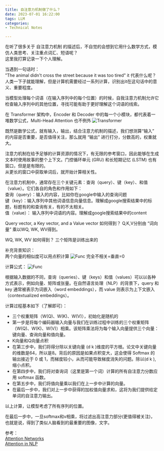 ```yaml
---
title: 自注意力机制做了什么？
date: 2023-07-01 16:22:00
tags: LLM
categories:
- Technical Notes

---
```

在听了很多关于 自注意力机制 的描述后，不自觉的会想到它用什么数学方式，模仿人类思考、关注重点词汇、短语呢？  
这里我打算记录一下个人理解。

当遇到一句话时：  
”The animal didn't cross the street because it was too tired"
it 代表什么呢？人类一下子就能理解，但是计算机需要经过一系列计算，识别出it在这句话中的意义、重要程度。  

当模型处理每个词语（在输入序列中的每个位置）的时候，自我注意力机制允许它检查输入序列中的其他位置，寻找可能有助于更好理解这个词语的线索。


在 Transformer 架构中，Encoder 和 Decoder 中的每一个小模块，都代表着一堆数学公式，Multi-Head Attention 也不例外
![Transformer ](https://bjdzliu.oss-cn-beijing.aliyuncs.com/hexo_images/ailab/attention.png)

既然是数学公式，就有输入，输出，结合注意力机制的描述，我们想测算“输入” 的内容是否重要，是否值得关注，那么就用 “输出” 进行打分，分数高的，权重就大。  

注意力机制在给予足够的计算资源的情况下，有无限的参考窗口，因此能够在生成文本时使用故事的整个上下文。门控循环单元 (GRU) 和长短期记忆 (LSTM) 也有窗口，但是是有限的。  
从更长的窗口中获取单词后，就开始计算相关性。


在注意力机制中，通常存在三个关键元素：查询（query）、键（key）、和值（value）。它们各自的角色和作用如下：    
查询（query）：输入的内容，比如你在google中输入的查询问题    
键（key）：输入序列中其他词语信息向量信息。理解成google搜索结果中的标题，标题有的和查询有关，有的不太相关。  
值（value）：  输入序列中词语的内容。理解成google搜索结果中的content  

Query vector, a Key vector, and a Value vector 如何得到？
Q,K,V分别由 “词向量” 乘以WQ, WK, WV得到。  

WQ, WK, WV 如何得到？
三个矩阵是训练出来的


补充背景知识：  
两个向量的相似度可以用点积计算
![Func ](https://bjdzliu.oss-cn-beijing.aliyuncs.com/hexo_images/ailab/attention_simi.jpg)
完全不相关=垂直=0


计算公式：
![Func ](https://bjdzliu.oss-cn-beijing.aliyuncs.com/hexo_images/ailab/func_attention.jpg)

根据输入数据的不同，查询（queries）、键（keys）和值（values）可以以各种方式表示，例如向量、矩阵或张量。在自然语言处理（NLP）的背景下，query 和 key 通常被表示为词嵌入（word embeddings），而 value 则表示为上下文嵌入（contextualized embeddings）。

计算过程基本如下（了解即可）：  
- 三个权重矩阵（W(Q)、W(K)、W(V)），初始化是随机的
- 第一步是将每个编码器输入向量与我们在训练过程中训练的三个权重矩阵（W(Q)、W(K)、W(V)）相乘。该矩阵乘法将为每个输入向量提供三个向量：键向量、查询向量和值向量。
- K向量和Q向量点积
- 在第三步中，我们将得分除以关键向量 (d k )维度的平方根。论文中关键向量的维数是64，所以是8。背后的原因是如果点积变大，这会使得 Softmax 的输出接近于 0 或 1，而梯度较小，从而可能导致梯度消失的问题。除以(d k ),缩小点积。
- 在第四步中，我们将对查询词（这里是第一个词）计算的所有自注意力分数应用 softmax 函数。
- 在第五步中，我们将值向量乘以我们在上一步中计算的向量。
- 在最后一步中，我们对上一步中获得的加权值向量求和，这将为我们提供给定单词的自注意力输出。

以上计算，让模型考虑了所有序列的位置。  

在最后一步中，一旦softmax和v相乘，将过滤出高注意力部分(更值得被关注)，也就是说，得到了类似人脑看到的最重要的图像，文字。
  

参考：  
  [Attention Networks](https://medium.com/@geetkal67/attention-networks-a-simple-way-to-understand-self-attention-f5fb363c736d)  
  [Attention in NLP](https://www.geeksforgeeks.org/self-attention-in-nlp/)


